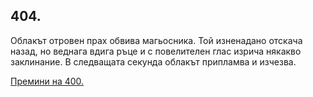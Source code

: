 ## 404.

Облакът отровен прах обвива магьосника. Той изненадано отскача
назад, но веднага вдига ръце и с повелителен глас изрича някакво
заклинание. В следващата секунда облакът припламва и изчезва.

[Премини на 400.](./404)
